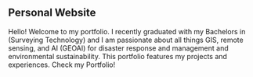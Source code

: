## Personal Website
Hello! Welcome to my portfolio. I recently graduated with my Bachelors in (Surveying Technology) and I am passionate about all things GIS, remote sensing, and AI (GEOAI) for disaster response and management and environmental sustainability. This portfolio features my projects and experiences.
Check my Portfolio!
